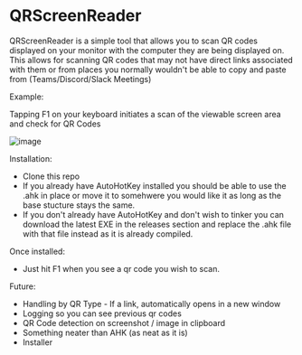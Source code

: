 # QRScreenReader

QRScreenReader is a simple tool that allows you to scan QR codes displayed on your monitor with the computer they are being displayed on. This allows for scanning QR codes that may not have direct links associated with them or from places you normally wouldn't be able to copy and paste from (Teams/Discord/Slack Meetings)

Example:

Tapping F1 on your keyboard initiates a scan of the viewable screen area and check for QR Codes

![image](https://github.com/SmugZombie/QRScreenReader/assets/11764327/0b573e81-75a8-4084-9fb3-0ce9156c2ac5)

Installation:
* Clone this repo
* If you already have AutoHotKey installed you should be able to use the .ahk in place or move it to somehwere you would like it as long as the base stucture stays the same.
* If you don't already have AutoHotKey and don't wish to tinker you can download the latest EXE in the releases section and replace the .ahk file with that file instead as it is already compiled.

Once installed:
* Just hit F1 when you see a qr code you wish to scan.

Future:
* Handling by QR Type - If a link, automatically opens in a new window
* Logging so you can see previous qr codes
* QR Code detection on screenshot / image in clipboard
* Something neater than AHK (as neat as it is)
* Installer
